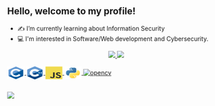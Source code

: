 ## Hello, welcome to my profile!

- :writing_hand: I’m currently learning about Information Security
- :computer: I'm interested in Software/Web development and Cybersecurity.

<div align="center">
  <a href="https://github.com/VINI-DS001">
  <img height="180em" src="https://github-readme-stats.vercel.app/api?username=VINI-DS001&show_icons=true&theme=dracula&include_all_commits=true&count_private=true"/>
  <img height="180em" src="https://github-readme-stats.vercel.app/api/top-langs/?username=VINI-DS001&layout=compact&langs_count=7&theme=dracula"/>
</div>

<div style="display: inline_block"><br>
  <img align="center" img src="https://raw.githubusercontent.com/devicons/devicon/master/icons/c/c-original.svg" alt="c" width="40" height="30"/>
  <img align="center" img src="https://raw.githubusercontent.com/devicons/devicon/master/icons/cplusplus/cplusplus-original.svg" alt="cplusplus" width="40" height="30"/>
  <img align="center" img src="https://raw.githubusercontent.com/devicons/devicon/master/icons/javascript/javascript-original.svg" alt="javascript" width="40" height="30"/>
  <img align="center" img src="https://raw.githubusercontent.com/devicons/devicon/master/icons/python/python-original.svg" alt="python" width="40" height="30"/>
  <img align="center" img src="https://www.vectorlogo.zone/logos/opencv/opencv-icon.svg" alt="opencv" width="40" height="30"/>
  
</div>

##

<div>
  <a href="https://www.linkedin.com/in/viniciusdiassouza" target="_blank"><img src="https://img.shields.io/badge/-LinkedIn-%230077B5?style=for-the-badge&logo=linkedin&logoColor=white" target="_blank"></a> 
</div>
